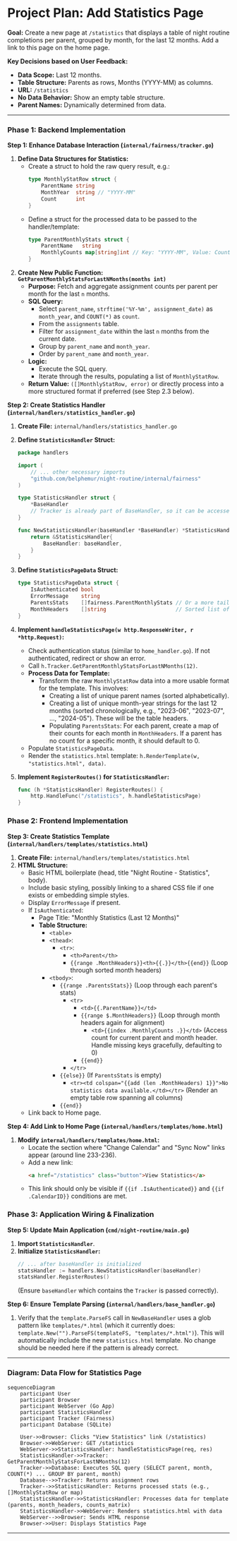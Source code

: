 # Project Plan: Add Statistics Page

**Goal:** Create a new page at `/statistics` that displays a table of night routine completions per parent, grouped by month, for the last 12 months. Add a link to this page on the home page.

**Key Decisions based on User Feedback:**

- **Data Scope:** Last 12 months.
- **Table Structure:** Parents as rows, Months (YYYY-MM) as columns.
- **URL:** `/statistics`
- **No Data Behavior:** Show an empty table structure.
- **Parent Names:** Dynamically determined from data.

---

### Phase 1: Backend Implementation

**Step 1: Enhance Database Interaction (`internal/fairness/tracker.go`)**

1.  **Define Data Structures for Statistics:**
    - Create a struct to hold the raw query result, e.g.:
      ```go
      type MonthlyStatRow struct {
          ParentName string
          MonthYear  string // "YYYY-MM"
          Count      int
      }
      ```
    - Define a struct for the processed data to be passed to the handler/template:
      ```go
      type ParentMonthlyStats struct {
          ParentName   string
          MonthlyCounts map[string]int // Key: "YYYY-MM", Value: Count
      }
      ```
2.  **Create New Public Function: `GetParentMonthlyStatsForLastNMonths(months int)`**
    - **Purpose:** Fetch and aggregate assignment counts per parent per month for the last `n` months.
    - **SQL Query:**
      - Select `parent_name`, `strftime('%Y-%m', assignment_date)` as `month_year`, and `COUNT(*)` as `count`.
      - From the `assignments` table.
      - Filter for `assignment_date` within the last `n` months from the current date.
      - Group by `parent_name` and `month_year`.
      - Order by `parent_name` and `month_year`.
    - **Logic:**
      - Execute the SQL query.
      - Iterate through the results, populating a list of `MonthlyStatRow`.
    - **Return Value:** `([]MonthlyStatRow, error)` or directly process into a more structured format if preferred (see Step 2.3 below).

**Step 2: Create Statistics Handler (`internal/handlers/statistics_handler.go`)**

1.  **Create File:** `internal/handlers/statistics_handler.go`
2.  **Define `StatisticsHandler` Struct:**

    ```go
    package handlers

    import (
        // ... other necessary imports
        "github.com/belphemur/night-routine/internal/fairness"
    )

    type StatisticsHandler struct {
        *BaseHandler
        // Tracker is already part of BaseHandler, so it can be accessed via h.Tracker
    }

    func NewStatisticsHandler(baseHandler *BaseHandler) *StatisticsHandler {
        return &StatisticsHandler{
            BaseHandler: baseHandler,
        }
    }
    ```

3.  **Define `StatisticsPageData` Struct:**
    ```go
    type StatisticsPageData struct {
        IsAuthenticated bool
        ErrorMessage    string
        ParentsStats    []fairness.ParentMonthlyStats // Or a more tailored structure
        MonthHeaders    []string                      // Sorted list of "YYYY-MM" for table columns
    }
    ```
4.  **Implement `handleStatisticsPage(w http.ResponseWriter, r *http.Request)`:**
    - Check authentication status (similar to `home_handler.go`). If not authenticated, redirect or show an error.
    - Call `h.Tracker.GetParentMonthlyStatsForLastNMonths(12)`.
    - **Process Data for Template:**
      - Transform the raw `MonthlyStatRow` data into a more usable format for the template. This involves:
        - Creating a list of unique parent names (sorted alphabetically).
        - Creating a list of unique month-year strings for the last 12 months (sorted chronologically, e.g., "2023-06", "2023-07", ..., "2024-05"). These will be the table headers.
        - Populating `ParentsStats`: For each parent, create a map of their counts for each month in `MonthHeaders`. If a parent has no count for a specific month, it should default to 0.
    - Populate `StatisticsPageData`.
    - Render the `statistics.html` template: `h.RenderTemplate(w, "statistics.html", data)`.
5.  **Implement `RegisterRoutes()` for `StatisticsHandler`:**
    ```go
    func (h *StatisticsHandler) RegisterRoutes() {
        http.HandleFunc("/statistics", h.handleStatisticsPage)
    }
    ```

### Phase 2: Frontend Implementation

**Step 3: Create Statistics Template (`internal/handlers/templates/statistics.html`)**

1.  **Create File:** `internal/handlers/templates/statistics.html`
2.  **HTML Structure:**
    - Basic HTML boilerplate (head, title "Night Routine - Statistics", body).
    - Include basic styling, possibly linking to a shared CSS file if one exists or embedding simple styles.
    - Display `ErrorMessage` if present.
    - If `IsAuthenticated`:
      - Page Title: "Monthly Statistics (Last 12 Months)"
      - **Table Structure:**
        - `<table>`
        - `<thead>`:
          - `<tr>`:
            - `<th>Parent</th>`
            - `{{range .MonthHeaders}}<th>{{.}}</th>{{end}}` (Loop through sorted month headers)
        - `<tbody>`:
          - `{{range .ParentsStats}}` (Loop through each parent's stats)
            - `<tr>`
              - `<td>{{.ParentName}}</td>`
              - `{{range $.MonthHeaders}}` (Loop through month headers again for alignment)
                - `<td>{{index .MonthlyCounts .}}</td>` (Access count for current parent and month header. Handle missing keys gracefully, defaulting to 0)
              - `{{end}}`
            - `</tr>`
          - `{{else}}` (If `ParentsStats` is empty)
            - `<tr><td colspan="{{add (len .MonthHeaders) 1}}">No statistics data available.</td></tr>` (Render an empty table row spanning all columns)
          - `{{end}}`
    - Link back to Home page.

**Step 4: Add Link to Home Page (`internal/handlers/templates/home.html`)**

1.  **Modify `internal/handlers/templates/home.html`:**
    - Locate the section where "Change Calendar" and "Sync Now" links appear (around line 233-236).
    - Add a new link:
      ```html
      <a href="/statistics" class="button">View Statistics</a>
      ```
    - This link should only be visible if `{{if .IsAuthenticated}}` and `{{if .CalendarID}}` conditions are met.

### Phase 3: Application Wiring & Finalization

**Step 5: Update Main Application (`cmd/night-routine/main.go`)**

1.  **Import `StatisticsHandler`**.
2.  **Initialize `StatisticsHandler`:**
    ```go
    // ... after baseHandler is initialized
    statsHandler := handlers.NewStatisticsHandler(baseHandler)
    statsHandler.RegisterRoutes()
    ```
    (Ensure `baseHandler` which contains the `Tracker` is passed correctly).

**Step 6: Ensure Template Parsing (`internal/handlers/base_handler.go`)**

1.  Verify that the `template.ParseFS` call in `NewBaseHandler` uses a glob pattern like `templates/*.html` (which it currently does: `template.New("").ParseFS(templateFS, "templates/*.html")`). This will automatically include the new `statistics.html` template. No change should be needed here if the pattern is already correct.

---

### Diagram: Data Flow for Statistics Page

```mermaid
sequenceDiagram
    participant User
    participant Browser
    participant WebServer (Go App)
    participant StatisticsHandler
    participant Tracker (Fairness)
    participant Database (SQLite)

    User->>Browser: Clicks "View Statistics" link (/statistics)
    Browser->>WebServer: GET /statistics
    WebServer->>StatisticsHandler: handleStatisticsPage(req, res)
    StatisticsHandler->>Tracker: GetParentMonthlyStatsForLastNMonths(12)
    Tracker->>Database: Executes SQL query (SELECT parent, month, COUNT(*) ... GROUP BY parent, month)
    Database-->>Tracker: Returns assignment rows
    Tracker-->>StatisticsHandler: Returns processed stats (e.g., []MonthlyStatRow or map)
    StatisticsHandler->>StatisticsHandler: Processes data for template (parents, month_headers, counts_matrix)
    StatisticsHandler->>WebServer: Renders statistics.html with data
    WebServer-->>Browser: Sends HTML response
    Browser->>User: Displays Statistics Page
```

---
